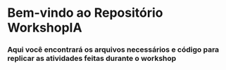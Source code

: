 # Bem-vindo ao Repositório WorkshopIA

### Aqui você encontrará os arquivos necessários e código para replicar as atividades feitas durante o workshop

